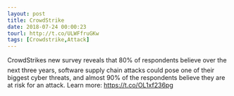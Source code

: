 ```yaml
---
layout: post
title: CrowdStrike
date: 2018-07-24 00:00:23
tourl: http://t.co/ULWFfruGKw
tags: [Crowdstrike,Attack]
---
```

CrowdStrikes new survey reveals that 80% of respondents believe over the next three years, software supply chain attacks could pose one of their biggest cyber threats, and almost 90% of the respondents believe they are at risk for an attack. Learn more: https://t.co/OL1xf236pg